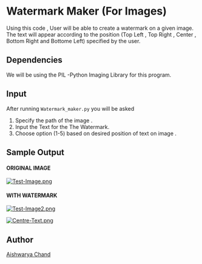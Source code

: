 # Watermark Maker (For Images)

Using this code , User  will be able to create a watermark on a given image. The text will appear according to the position (Top Left , Top Right , Center , Bottom Right and Bottome Left) specified by the user.

## Dependencies
We will be using the PIL -Python Imaging Library for this program.

## Input
After running  `Watermark_maker.py` you will be asked 

 1. Specify the path of the image . 
 2. Input the Text for the The Watermark.
 3. Choose option (1-5) based on desired position of text on image .
## Sample Output 

#### ORIGINAL IMAGE
[![Test-Image.png](https://i.postimg.cc/0NCL9M0J/Test-Image.png)](https://postimg.cc/yJkfPN5V)

#### WITH WATERMARK
[![Test-Image2.png](https://i.postimg.cc/LsDcBY73/Test-Image2.png)](https://postimg.cc/Z99sJRJW)

[![Centre-Text.png](https://i.postimg.cc/X7Wthgbk/Centre-Text.png)](https://postimg.cc/MXssfVXn)
## Author
[Aishwarya Chand](https://github.com/aishwaryachand)















